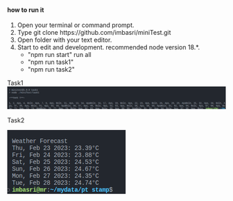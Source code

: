 <h4>how to run it</h4>

<ol>
<li>Open your terminal or command prompt.</li>
<li>Type git clone https://github.com/imbasri/miniTest.git
</li>
<li>
Open folder with your text editor.
</li><li>
Start to edit and development.
recommended node version 18.*.

-  "npm run start" run all
-  "npm run task1"
-  "npm run task2"
</li>
</ol>

<table>
Task1
<img src="./miniTest/img/task1.png"/>

<br>

Task2

<img src="./miniTest/img/task2.png"/>
</table>
